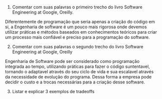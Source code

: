 1. Comentar com suas palavras o primeiro trecho do livro Software Engineering at Google, Oreilly.

Diferentemente de programação que seria apenas a criação do código em si, a Engenharia de software é um pouco mais rigorosa onde devemos utilizar práticas e métodos baseados em conhecimentos teóricos para criar um processo mais confiável e preciso para a programação do software.

2. Comentar com suas palavras o segundo trecho do livro Software Engineering at Google, Oreilly

Engenharia de Software pode ser considerado como programação integrada ao tempo, utilizando práticas para fazer o código suntentavel, tornando o  adaptavel através do seu ciclo de vida e sua escalavel através da necessidade de  evolução do programa. Dessa forma a empresa pode decidir o custo e a trocas necessárias para a criação desse software.


3. Listar e explicar 3 exemplos de tradeoffs
